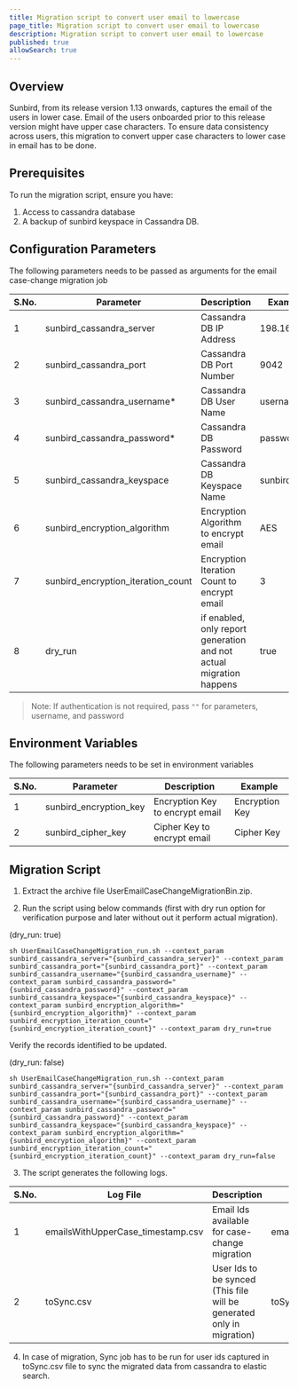 ```yaml
---
title: Migration script to convert user email to lowercase
page_title: Migration script to convert user email to lowercase
description: Migration script to convert user email to lowercase
published: true
allowSearch: true
---
```


## Overview
Sunbird, from its release version 1.13 onwards, captures the email of the users in lower case. Email of the users onboarded prior to this release version might have upper case characters. To ensure data consistency across users, this migration to convert upper case characters to lower case in email has to be done.

## Prerequisites

To run the migration script, ensure you have:

1. Access to cassandra database
2. A backup of sunbird keyspace in Cassandra DB.

## Configuration Parameters
The following parameters needs to be passed as arguments for the email case-change migration job

 S.No. | Parameter | Description | Example 
-------|-----------|-------------|---------
1 | sunbird_cassandra_server | Cassandra DB IP Address| 198.168.1.1
2 | sunbird_cassandra_port | Cassandra DB Port Number | 9042 
3 | sunbird_cassandra_username* | Cassandra DB User Name | username 
4 | sunbird_cassandra_password* | Cassandra DB Password | password 
5 | sunbird_cassandra_keyspace  | Cassandra DB Keyspace Name | sunbird 
6 | sunbird_encryption_algorithm  | Encryption Algorithm to encrypt email | AES 
7 | sunbird_encryption_iteration_count  | Encryption Iteration Count to encrypt email | 3 
8 | dry_run  | if enabled, only report generation and not actual migration happens | true 

> Note: If authentication is not required, pass `""` for parameters, username, and password

## Environment Variables
The following parameters needs to be set in environment variables

 S.No. | Parameter | Description | Example 
-------|-----------|-------------|---------
1 | sunbird_encryption_key | Encryption Key to encrypt email | Encryption Key
2 | sunbird_cipher_key | Cipher Key to encrypt email | Cipher Key 

## Migration Script

1. Extract the archive file UserEmailCaseChangeMigrationBin.zip.

2. Run the script using below commands (first with dry run option for verification purpose and later without out it perform actual migration).

(dry_run: true)
``` 
sh UserEmailCaseChangeMigration_run.sh --context_param sunbird_cassandra_server="{sunbird_cassandra_server}" --context_param sunbird_cassandra_port="{sunbird_cassandra_port}" --context_param sunbird_cassandra_username="{sunbird_cassandra_username}" --context_param sunbird_cassandra_password="{sunbird_cassandra_password}" --context_param sunbird_cassandra_keyspace="{sunbird_cassandra_keyspace}" --context_param sunbird_encryption_algorithm="{sunbird_encryption_algorithm}" --context_param sunbird_encryption_iteration_count="{sunbird_encryption_iteration_count}" --context_param dry_run=true
```

Verify the records identified to be updated.

(dry_run: false)  
``` 
sh UserEmailCaseChangeMigration_run.sh --context_param sunbird_cassandra_server="{sunbird_cassandra_server}" --context_param sunbird_cassandra_port="{sunbird_cassandra_port}" --context_param sunbird_cassandra_username="{sunbird_cassandra_username}" --context_param sunbird_cassandra_password="{sunbird_cassandra_password}" --context_param sunbird_cassandra_keyspace="{sunbird_cassandra_keyspace}" --context_param sunbird_encryption_algorithm="{sunbird_encryption_algorithm}" --context_param sunbird_encryption_iteration_count="{sunbird_encryption_iteration_count}" --context_param dry_run=false
```

3. The script generates the following logs.

 S.No. | Log File | Description | Example 
-------|-----------|-------------|---------
1 | emailsWithUpperCase_timestamp.csv | Email Ids available for case-change migration | emailsWithUpperCase_1546937413175.csv
2 | toSync.csv | User Ids to be synced (This file will be generated only in migration) | toSync.csv 

4. In case of migration, Sync job has to be run for user ids captured in toSync.csv file to sync the migrated data from cassandra to elastic search.
